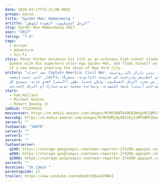 ```yaml
---
date: 2020-03-17T15:21:00.000Z
groups: movie
title: "Spider-Man: Homecoming "
artitle: "الرجل العنكبوت: العودة للوطن"
slug: Spider Man Homecoming 2017
year: "2017"
rating: "7.4"
tags:
  - Action
  - Adventure
  - Sci-Fi
story: Peter Parker balances his life as an ordinary high school student in
  Queens with his superhero alter-ego Spider-Man, and finds himself on the trail
  of a new menace prowling the skies of New York City.
arstory: "بعد أحداث Captain America: Civil War، يعود بيتر باركر إلى روتينه
  اليومي الطبيعي ودراسته في مدرسته الثانوية، منصرفًا بالأفكار التي تثبت لنفسه
  أنه أكثر من مجرد الرجل العنكبوت، ولكن عندما يظهر (النسر) كعدو جديد، سيصبح كل
  شيء مهم لدى (بيتر) عرضة للتهديد، ويسانده معلمه توني ستارك أو الرجل الحديدي."
stars:
  - Tom Holland
  - Michael Keaton
  - Robert Downey Jr
imdbid: tt2250912
moviecover: https://m.media-amazon.com/images/M/MV5BNTk4ODQ1MzgzNl5BMl5BanBnXkFtZTgwMTMyMzM4MTI@._V1_FMjpg_UX674_.jpg
moviebg: https://m.media-amazon.com/images/M/MV5BMjQyODIzNjIzMF5BMl5BanBnXkFtZTgwODMzNTMzMjI@._V1_SX1777_CR0,0,1777,744_AL_.jpg
server1: ""
fushaarid: "16876"
server2: ""
server3: ""
server4: ""
fushaarserver:
  q240: https://storage.googleapis.com/neon-reporter-274200.appspot.com/fushaar/media/16876/16876-240p.mp4
  q480: https://storage.googleapis.com/neon-reporter-274200.appspot.com/fushaar/media/16876/16876-480p.mp4
  q1080: https://storage.googleapis.com/neon-reporter-274200.appspot.com/fushaar/media/16876/16876.mp4
server5: ""
duration: "2h 13min "
parentsguide: 13
trailer: https://www.youtube.com/embed/n9DwoQ7HWvI
---
```

